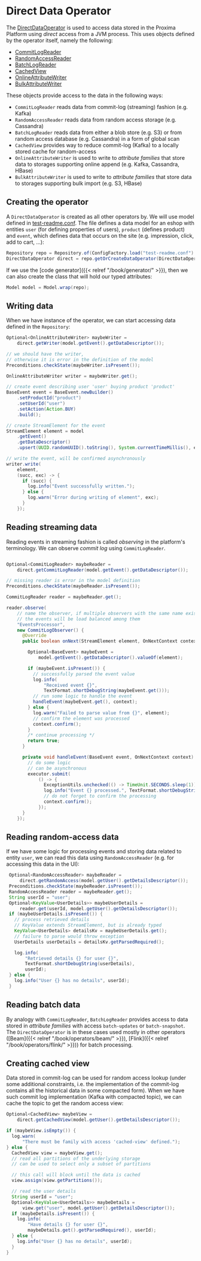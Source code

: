 # Direct Data Operator
The [DirectDataOperator](https://datadrivencz.github.io/proxima-platform/apidocs/cz/o2/proxima/direct/core/DirectDataOperator.html) is used to access data stored in the Proxima Platform using _direct_ access from a JVM process. This uses objects defined by the operator itself, namely the following:
 * [CommitLogReader](https://datadrivencz.github.io/proxima-platform/apidocs/cz/o2/proxima/direct/core/commitlog/CommitLogReader.html)
 * [RandomAccessReader](https://datadrivencz.github.io/proxima-platform/apidocs/cz/o2/proxima/direct/core/randomaccess/RandomAccessReader.html)
 * [BatchLogReader](https://datadrivencz.github.io/proxima-platform/apidocs/cz/o2/proxima/direct/core/batch/BatchLogReader.html)
 * [CachedView](https://datadrivencz.github.io/proxima-platform/apidocs/cz/o2/proxima/direct/core/view/CachedView.html)
 * [OnlineAttributeWriter](https://datadrivencz.github.io/proxima-platform/apidocs/cz/o2/proxima/direct/core/OnlineAttributeWriter.html)
 * [BulkAttributeWriter](https://datadrivencz.github.io/proxima-platform/apidocs/cz/o2/proxima/direct/core/BulkAttributeWriter.html)

These objects provide access to the data in the following ways:
 * `CommitLogReader` reads data from commit-log (streaming) fashion (e.g. Kafka)
 * `RandomAccessReader` reads data from random access storage (e.g. Cassandra)
 * `BatchLogReader` reads data from either a blob store (e.g. S3) or from random access database (e.g. Cassandra) in a form of global scan
 * `CachedView` provides way to reduce commit-log (Kafka) to a locally stored cache for random-access
 * `OnlineAttributeWriter` is used to write to _attribute families_ that store data to storages supporting online append (e.g. Kafka, Cassandra, HBase)
 * `BulkAttributeWriter` is used to write to _attribute families_ that store data to storages supporting bulk import (e.g. S3, HBase)

## Creating the operator

A `DirectDataOperator` is created as all other operators by. We will use model defined in [test-readme.conf](https://github.com/O2-Czech-Republic/proxima-platform/blob/master/core/src/test/resources/test-readme.conf). The file defines a data model for an eshop with entities `user` (for defining properties of users), `product` (defines product) and `event`, which defines data that occurs on the site (e.g. impression, click, add to cart, ...):
```java
Repository repo = Repository.of(ConfigFactory.load("test-readme.conf").resolve());
DirectDataOperator direct = repo.getOrCreateDataOperator(DirectDataOperator.class);
```


If we use the [code generator]({{< relref "/book/generator/" >}}), then we can also create the class that will hold our typed attributes:
```java
Model model = Model.wrap(repo);
```

## Writing data

When we have instance of the operator, we can start accessing data defined in the `Repository`:
```java
Optional<OnlineAttributeWriter> maybeWriter =
    direct.getWriter(model.getEvent().getDataDescriptor());

// we should have the writer,
// otherwise it is error in the definition of the model
Preconditions.checkState(maybeWriter.isPresent());

OnlineAttributeWriter writer = maybeWriter.get();

// create event describing user 'user' buying product 'product'
BaseEvent event = BaseEvent.newBuilder()
    .setProductId("product")
    .setUserId("user")
    .setAction(Action.BUY)
    .build();

// create StreamElement for the event
StreamElement element = model
    .getEvent()
    .getDataDescriptor()
    .upsert(UUID.randomUUID().toString(), System.currentTimeMillis(), event);

// write the event, will be confirmed asynchronously
writer.write(
    element,
    (succ, exc) -> {
      if (succ) {
        log.info("Event successfully written.");
      } else {
        log.warn("Error during writing of element", exc);
      }
    });
```
## Reading streaming data

Reading events in streaming fashion is called _observing_ in the platform's terminology. We can observe _commit log_ using `CommitLogReader`.
```java

Optional<CommitLogReader> maybeReader =
    direct.getCommitLogReader(model.getEvent().getDataDescriptor());

// missing reader is error in the model definition
Preconditions.checkState(maybeReader.isPresent());

CommitLogReader reader = maybeReader.get();

reader.observe(
    // name the observer, if multiple observers with the same name exist
    // the events will be load balanced among them
    "EventsProcessor",
    new CommitLogObserver() {
      @Override
      public boolean onNext(StreamElement element, OnNextContext context) {

        Optional<BaseEvent> maybeEvent =
            model.getEvent().getDataDescriptor().valueOf(element);

        if (maybeEvent.isPresent()) {
          // successfully parsed the event value
          log.info(
              "Received event {}",
              TextFormat.shortDebugString(maybeEvent.get()));
          // run some logic to handle the event
          handleEvent(maybeEvent.get(), context);
        } else {
          log.warn("Failed to parse value from {}", element);
          // confirm the element was processed
          context.confirm();
        }
        /* continue processing */
        return true;
      }

      private void handleEvent(BaseEvent event, OnNextContext context) {
        // do some logic
        // can be asynchronous
        executor.submit(
            () -> {
              ExceptionUtils.unchecked(() -> TimeUnit.SECONDS.sleep(1));
              log.info("Event {} processed.", TextFormat.shortDebugString(event));
              // do not forget to confirm the processing
              context.confirm();
            });
      }
    });
```

## Reading random-access data

If we have some logic for processing events and storing data related to entity `user`, we can read this data using `RandomAccessReader` (e.g. for accessing this data in the UI):
```java
 Optional<RandomAccessReader> maybeReader =
     direct.getRandomAccess(model.getUser().getDetailsDescriptor());
 Preconditions.checkState(maybeReader.isPresent());
 RandomAccessReader reader = maybeReader.get();
 String userId = "user";
 Optional<KeyValue<UserDetails>> maybeUserDetails =
     reader.get(userId, model.getUser().getDetailsDescriptor());
 if (maybeUserDetails.isPresent()) {
   // process retrieved details
   // KeyValue extends StreamElement, but is already typed
   KeyValue<UserDetails> detailsKv = maybeUserDetails.get();
   // failure to parse would throw exception
   UserDetails userDetails = detailsKv.getParsedRequired();

   log.info(
       "Retrieved details {} for user {}",
       TextFormat.shortDebugString(userDetails),
       userId);
 } else {
   log.info("User {} has no details", userId);
 }
```

## Reading batch data
By analogy with `CommitLogReader`, `BatchLogReader` provides access to data stored in _attribute families_ with access `batch-updates` or `batch-snapshot`. The `DirectDataOperator` is in these cases used mostly in other operators ([Beam]({{< relref "/book/operators/beam/" >}}), [Flink]({{< relref "/book/operators/flink/" >}})) for batch processing.

## Creating cached view
Data stored in commit-log can be used for random access lookup (under some additional constraints, i.e. the implementation of the commit-log contains all the historical data in some compacted form). When we have such commit log implementation (Kafka with compacted topic), we can cache the topic to get the random access view:
```java
Optional<CachedView> maybeView =
    direct.getCachedView(model.getUser().getDetailsDescriptor());

if (maybeView.isEmpty()) {
  log.warn(
      "There must be family with access 'cached-view' defined.");
} else {
  CachedView view = maybeView.get();
  // read all partitions of the underlying storage
  // can be used to select only a subset of partitions

  // this call will block until the data is cached
  view.assign(view.getPartitions());

  // read the user details
  String userId = "user";
  Optional<KeyValue<UserDetails>> maybeDetails =
      view.get("user", model.getUser().getDetailsDescriptor());
  if (maybeDetails.isPresent()) {
    log.info(
        "Have details {} for user {}",
        maybeDetails.get().getParsedRequired(), userId);
  } else {
    log.info("User {} has no details", userId);
  }
}
```
